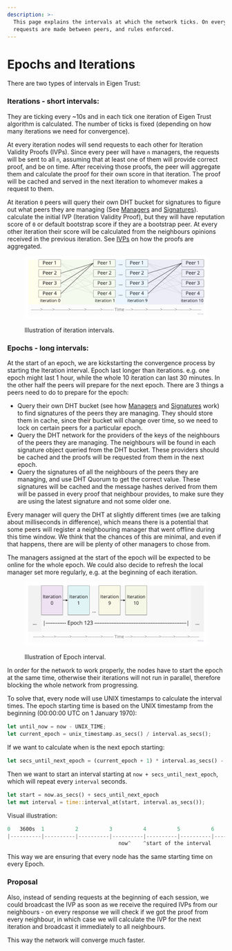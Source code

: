 ```yaml
---
description: >-
  This page explains the intervals at which the network ticks. On every tick,
  requests are made between peers, and rules enforced.
---
```


# Epochs and Iterations

There are two types of intervals in Eigen Trust:

### Iterations - short intervals:

They are ticking every \~10s and in each tick one iteration of Eigen Trust algorithm is calculated. The number of ticks is fixed (depending on how many iterations we need for convergence).

At every iteration nodes will send requests to each other for Iteration Validity Proofs (IVPs). Since every peer will have `n` managers, the requests will be sent to all `n`, assuming that at least one of them will provide correct proof, and be on time. After receiving those proofs, the peer will aggregate them and calculate the proof for their own score in that iteration. The proof will be cached and served in the next iteration to whomever makes a request to them.

At iteration `0` peers will query their own DHT bucket for signatures to figure out what peers they are managing (See [Managers](managers.md) and [Signatures](distributing-signatures.md)). calculate the initial IVP (Iteration Validity Proof), but they will have reputation score of `0` or default bootstrap score if they are a bootstrap peer. At every other iteration their score will be calculated from the neighbours opinions received in the previous iteration. See [IVPs](../zk-circuits/iteration-validity-proofs-ivps.md) on how the proofs are aggregated.

<figure><img src="../.gitbook/assets/Iterations-image.jpeg" alt=""><figcaption><p>Illustration of iteration intervals.</p></figcaption></figure>

### Epochs - long intervals:

At the start of an epoch, we are kickstarting the convergence process by starting the Iteration interval. Epoch last longer than iterations. e.g. one epoch might last 1 hour, while the whole 10 iteration can last 30 minutes. In the other half the peers will prepare for the next epoch. There are 3 things a peers need to do to prepare for the epoch:

* Query their own DHT bucket (see how [Managers](managers.md) and [Signatures](distributing-signatures.md) work) to find signatures of the  peers they are managing. They should store them in cache, since their bucket will change over time, so we need to lock on certain peers for a particular epoch.
* Query the DHT network for the providers of the keys of the neighbours of the peers they are managing. The neighbours will be found in each signature object queried from the DHT bucket. These providers should be cached and the proofs will be requested from them in the next epoch.
* Query the signatures of all the neighbours of the peers they are managing, and use DHT Quorum to get the correct value. These signatures will be cached and the message hashes derived from them will be passed in every proof that neighbour provides, to make sure they are using the latest signature and not some older one.

Every manager will query the DHT at slightly different times (we are talking about milliseconds in difference), which means there is a potential that some peers will register a neighbouring manager that went offline during this time window. We think that the chances of this are minimal, and even if that happens, there are will be plenty of other managers to chose from.

The managers assigned at the start of the epoch will be expected to be online for the whole epoch. We could also decide to refresh the local manager set more regularly, e.g. at the beginning of each iteration.

<figure><img src="../.gitbook/assets/Epochs-image.jpeg" alt=""><figcaption><p>Illustration of Epoch interval.</p></figcaption></figure>

In order for the network to work properly, the nodes have to start the epoch at the same time, otherwise their iterations will not run in parallel, therefore blocking the whole network from progressing.

To solve that, every node will use UNIX timestamps to calculate the interval times. The epoch starting time is based on the UNIX timestamp from the beginning (00:00:00 UTC on 1 January 1970):

```rust
let until_now = now - UNIX_TIME;
let current_epoch = unix_timestamp.as_secs() / interval.as_secs();
```

If we want to calculate when is the next epoch starting:

```rust
let secs_until_next_epoch = (current_epoch + 1) * interval.as_secs() - until_now.as_secs();
```

Then we want to start an interval starting at `now + secs_until_next_epoch`, which will repeat every `interval` seconds.

```rust
let start = now.as_secs() + secs_until_next_epoch
let mut interval = time::interval_at(start, interval.as_secs());
```

Visual illustration:

```rust
0   3600s  1          2          3          4          5          6          7
|----------|----------|----------|----------|----------|----------|----------|
                                    now^    ^start of the interval
```

This way we are ensuring that every node has the same starting time on every Epoch.

### Proposal

Also, instead of sending requests at the beginning of each session, we could broadcast the IVP as soon as we receive the required IVPs from our neighbours - on every response we will check if we got the proof from every neighbour, in which case we will calculate the IVP for the next iteration and broadcast it immediately to all neighbours.

This way the network will converge much faster.
